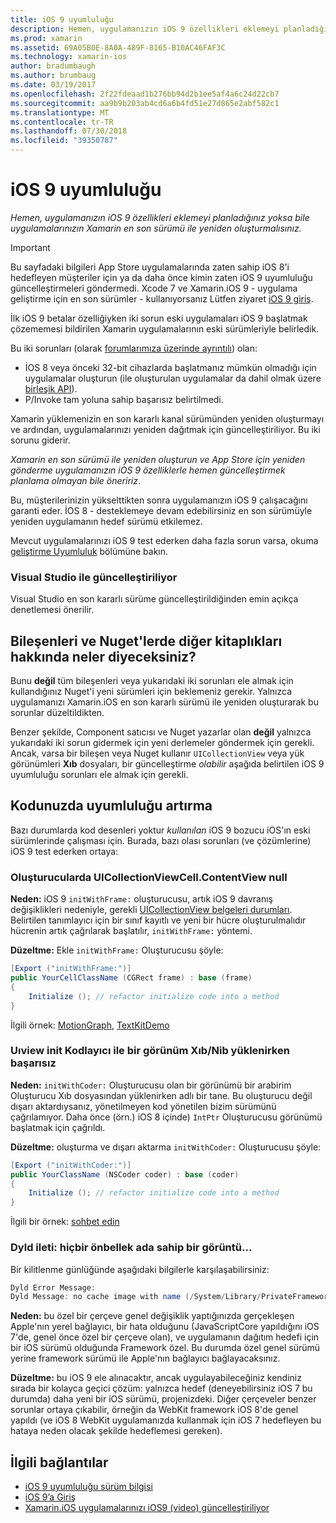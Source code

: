 ```yaml
---
title: iOS 9 uyumluluğu
description: Hemen, uygulamanızın iOS 9 özellikleri eklemeyi planladığınız yoksa bile uygulamalarınızın Xamarin en son sürümü ile yeniden oluşturmalısınız.
ms.prod: xamarin
ms.assetid: 69A05B0E-8A0A-489F-8165-B10AC46FAF3C
ms.technology: xamarin-ios
author: bradumbaugh
ms.author: brumbaug
ms.date: 03/19/2017
ms.openlocfilehash: 2f22fdeaad1b276bb94d2b1ee5af4a6c24d22cb7
ms.sourcegitcommit: aa9b9b203ab4cd6a6b4fd51e27d865e2abf582c1
ms.translationtype: MT
ms.contentlocale: tr-TR
ms.lasthandoff: 07/30/2018
ms.locfileid: "39350787"
---
```

# <a name="ios-9-compatibility"></a>iOS 9 uyumluluğu

_Hemen, uygulamanızın iOS 9 özellikleri eklemeyi planladığınız yoksa bile uygulamalarınızın Xamarin en son sürümü ile yeniden oluşturmalısınız._

> [!IMPORTANT]
> Bu sayfadaki bilgileri App Store uygulamalarında zaten sahip iOS 8'i hedefleyen müşteriler için ya da daha önce kimin zaten iOS 9 uyumluluğu güncelleştirmeleri göndermedi. Xcode 7 ve Xamarin.iOS 9 - uygulama geliştirme için en son sürümler - kullanıyorsanız Lütfen ziyaret [iOS 9 giriş](~/ios/platform/introduction-to-ios9/index.md).

İlk iOS 9 betalar özelliğiyken iki sorun eski uygulamaları iOS 9 başlatmak çözememesi bildirilen Xamarin uygulamalarının eski sürümleriyle belirledik.

Bu iki sorunları (olarak [forumlarımıza üzerinde ayrıntılı](http://forums.xamarin.com/discussion/comment/131529/#Comment_131529)) olan:

- İOS 8 veya önceki 32-bit cihazlarda başlatmanız mümkün olmadığı için uygulamalar oluşturun (ile oluşturulan uygulamalar da dahil olmak üzere [birleşik API](~/cross-platform/macios/unified/index.md)).
- P/Invoke tam yoluna sahip başarısız belirtilmedi.

Xamarin yüklemenizin en son kararlı kanal sürümünden yeniden oluşturmayı ve ardından, uygulamalarınızı yeniden dağıtmak için güncelleştiriliyor. Bu iki sorunu giderir.

_Xamarin en son sürümü ile yeniden oluşturun ve App Store için yeniden gönderme uygulamanızın iOS 9 özelliklerle hemen güncelleştirmek planlama olmayan bile öneririz_.



Bu, müşterilerinizin yükselttikten sonra uygulamanızın iOS 9 çalışacağını garanti eder.
İOS 8 - desteklemeye devam edebilirsiniz en son sürümüyle yeniden uygulamanın hedef sürümü etkilemez.

Mevcut uygulamalarınızı iOS 9 test ederken daha fazla sorun varsa, okuma [geliştirme Uyumluluk](#compat) bölümüne bakın.


### <a name="updating-with-visual-studio"></a>Visual Studio ile güncelleştiriliyor

Visual Studio en son kararlı sürüme güncelleştirildiğinden emin açıkça denetlemesi önerilir.

## <a name="what-about-components-nugets-and-other-libraries"></a>Bileşenleri ve Nuget'lerde diğer kitaplıkları hakkında neler diyeceksiniz?

Bunu **değil** tüm bileşenleri veya yukarıdaki iki sorunları ele almak için kullandığınız Nuget'i yeni sürümleri için beklemeniz gerekir.
Yalnızca uygulamanızı Xamarin.iOS en son kararlı sürümü ile yeniden oluşturarak bu sorunlar düzeltildikten.

Benzer şekilde, Component satıcısı ve Nuget yazarlar olan **değil** yalnızca yukarıdaki iki sorun gidermek için yeni derlemeler göndermek için gerekli. Ancak, varsa bir bileşen veya Nuget kullanır `UICollectionView` veya yük görünümleri **Xıb** dosyaları, bir güncelleştirme *olabilir* aşağıda belirtilen iOS 9 uyumluluğu sorunları ele almak için gerekli.


<a name="compat" />

## <a name="improving-compatibility-in-your-code"></a>Kodunuzda uyumluluğu artırma

Bazı durumlarda kod desenleri yoktur *kullanılan* iOS 9 bozucu iOS'ın eski sürümlerinde çalışması için. Burada, bazı olası sorunları (ve çözümlerine) iOS 9 test ederken ortaya:

### <a name="uicollectionviewcellcontentview-is-null-in-constructors"></a>Oluşturucularda UICollectionViewCell.ContentView null

**Neden:** iOS 9 `initWithFrame:` oluşturucusu, artık iOS 9 davranış değişiklikleri nedeniyle, gerekli [UICollectionView belgeleri durumları](https://developer.apple.com/library/ios/documentation/UIKit/Reference/UICollectionView_class/#//apple_ref/occ/instm/UICollectionView/dequeueReusableCellWithReuseIdentifier:forIndexPath). Belirtilen tanımlayıcı için bir sınıf kayıtlı ve yeni bir hücre oluşturulmalıdır hücrenin artık çağrılarak başlatılır, `initWithFrame:` yöntemi.

**Düzeltme:** Ekle `initWithFrame:` Oluşturucusu şöyle:

```csharp
[Export ("initWithFrame:")]
public YourCellClassName (CGRect frame) : base (frame)
{
    Initialize (); // refactor initialize code into a method
}
```

İlgili örnek: [MotionGraph](https://github.com/xamarin/monotouch-samples/commit/3c1b7a4170c001e7290db9babb2b7a6dddeb8bcb), [TextKitDemo](https://github.com/xamarin/monotouch-samples/commit/23ea01b37326963b5ebf68bbcc1edd51c66a28d6)



### <a name="uiview-fails-to-init-with-coder-when-loading-a-view-from-a-xibnib"></a>Uıview init Kodlayıcı ile bir görünüm Xıb/Nib yüklenirken başarısız

**Neden:** `initWithCoder:` Oluşturucusu olan bir görünümü bir arabirim Oluşturucu Xıb dosyasından yüklenirken adlı bir tane. Bu oluşturucu değil dışarı aktardıysanız, yönetilmeyen kod yönetilen bizim sürümünü çağrılamıyor. Daha önce (örn.) iOS 8 içinde) `IntPtr` Oluşturucusu görünümü başlatmak için çağrıldı.

**Düzeltme:** oluşturma ve dışarı aktarma `initWithCoder:` Oluşturucusu şöyle:

```csharp
[Export ("initWithCoder:")]
public YourClassName (NSCoder coder) : base (coder)
{
    Initialize (); // refactor initialize code into a method
}
```

İlgili bir örnek: [sohbet edin](https://github.com/xamarin/monotouch-samples/commit/7b81138d52e5f3f1aa3769fcb08f46122e9b6a88)


### <a name="dyld-message-no-cache-image-with-name"></a>Dyld ileti: hiçbir önbellek ada sahip bir görüntü...

Bir kilitlenme günlüğünde aşağıdaki bilgilerle karşılaşabilirsiniz:

```csharp
Dyld Error Message:
Dyld Message: no cache image with name (/System/Library/PrivateFrameworks/JavaScriptCore.framework/JavaScriptCore)
```

**Neden:** bu özel bir çerçeve genel değişiklik yaptığınızda gerçekleşen Apple'nın yerel bağlayıcı, bir hata olduğunu (JavaScriptCore yapıldığını iOS 7'de, genel önce özel bir çerçeve olan), ve uygulamanın dağıtım hedefi için bir iOS sürümü olduğunda Framework özel. Bu durumda özel genel sürümü yerine framework sürümü ile Apple'nın bağlayıcı bağlayacaksınız.

**Düzeltme:** bu iOS 9 ele alınacaktır, ancak uygulayabileceğiniz kendiniz sırada bir kolayca geçici çözüm: yalnızca hedef (deneyebilirsiniz iOS 7 bu durumda) daha yeni bir iOS sürümü, projenizdeki. Diğer çerçeveler benzer sorunlar ortaya çıkabilir, örneğin da WebKit framework iOS 8'de genel yapıldı (ve iOS 8 WebKit uygulamanızda kullanmak için iOS 7 hedefleyen bu hataya neden olacak şekilde hedeflemesi gereken).



## <a name="related-links"></a>İlgili bağlantılar

- [iOS 9 uyumluluğu sürüm bilgisi](https://releases.xamarin.com/ios-hotfix-for-ios-9-preview-xcode-6/)
- [iOS 9’a Giriş](~/ios/platform/introduction-to-ios9/index.md)
- [Xamarin.iOS uygulamalarınızı iOS9 (video) güncelleştiriliyor](https://university.xamarin.com/lightninglectures/Updating-your-XamariniOS-apps-to-iOS9)
